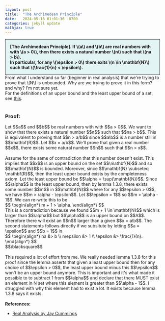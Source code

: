 ```yaml
---
layout: post
title:  "The Archimedean Principle"
date:   2024-05-16 01:01:36 -0700
categories: jekyll update
mathjax: true
---
```

<div style="background-color: #E3F4F4; padding: 15px 15px 15px 15px; border:1px solid black;">
  <b>[The Archimedean Principle]. If \(a\) and \(b\) are real numbers with with \(a > 0\), then there exists a natural number \(n\) such that \(na > b\).<br>
	  In particular, for any \(\epsilon > 0\) there exits \(n \in \mathbf{N}\) such that \(\frac{1}{n} < \epsilon\).</b>
</div>
From what I understand so far (beginner in real analysis) that we're trying to prove that \(N\) is unbounded. Why are we trying to prove it in this form? and why? I'm not sure yet.
<br>
For the definitions of an upper bound and the least upper bound of a set, see <a href="https://strncat.github.io/jekyll/update/2024/05/03/analysis-set-bounded.html">this</a>.
<br>
<br>
<h3>Proof:</h3>
Let $$a$$ and $$b$$ be real numbers with with $$a > 0$$. We want to show that there exists a natural number $$n$$ such that $$na > b$$. This is equivalent to proving that $$n > a/b$$ since $$a\b$$ is a number still in $$\mathbf{R}$$. Let $$x = a/b$$. We'll prove that given a real number $$x$$, there exists some natural number $$n$$ such that $$n > x$$. 
<br>
<br>
Assume for the same of contradiction that this number doesn't exist. This implies that $$x$$ is an upper bound on the set $$\mathbf{N}$$ and so $$\mathbf{N}$$ is bounded. Moreover, since $$\mathbf{N} \subseteq \mathbf{R}$$, then the least upper bound exists by the completeness axiom. Let the least upper bound be $$\alpha = \sup(\mathbf{N})$$. Since $$\alpha$$ is the least upper bound, then by lemma 1.3.8, there exists some number $$m$$ in $$\mathbf{N}$$ where for any $$\epsilon > 0$$, we have $$m > \alpha - \epsilon$$. Let $$\epsilon = 1$$ so $$m > \alpha - 1$$. We can re-write this to be
<div>
$$
\begin{align*}
m + 1 > \alpha.
\end{align*}
$$
</div>
This is a contradiction because we found $$m + 1 \in \mathbf{N}$$ which is larger than $$\alpha$$ but $$\alpha$$ is an upper bound on $$A$$. Therefore there will exist an $$n$$ larger than a given $$x = a\b$$. The second statements follows directly if we subsitute by letting $$a = \epsilon$$ and $$b = 1$$ in
<div>
$$
\begin{align*}
na &> b \\
n\epsilon &> 1 \\
\epsilon &> \frac{1}{n}.
\end{align*}
$$
</div>
$$\blacksquare$$
<br>
<br>
This required a lot of effort from me. We really needed lemma 1.3.8 for this proof since the lemma asserts that given a least upper bound then for any choice of $$\epsilon > 0$$, the least upper bound minus this $$\epsilon$$ won't be an upper bound anymore. This is important and it's what made it possible to to subtract 1 from $$\alpha$$ and declare that there MUST exist an element in N set where this element is greater than $$\alpha - 1$$. I struggled with why this element had to exist a lot. It exists because lemma 1.3.8 says it exists.
<br>
<br>
<!------------------------------------------------------------------------------------>
<b>References:</b>
<ul>
<li><a href="https://www.amazon.com/Real-Analysis-Long-Form-Mathematics-Textbook/dp/1724510126">Real Analysis by Jay Cummings</a></li>
</ul>